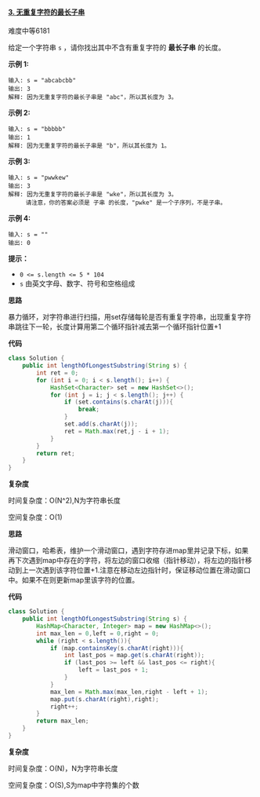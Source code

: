 #### [3. 无重复字符的最长子串](https://leetcode-cn.com/problems/longest-substring-without-repeating-characters/)

难度中等6181

给定一个字符串 `s` ，请你找出其中不含有重复字符的 **最长子串** 的长度。

 

**示例 1:**

```
输入: s = "abcabcbb"
输出: 3 
解释: 因为无重复字符的最长子串是 "abc"，所以其长度为 3。
```

**示例 2:**

```
输入: s = "bbbbb"
输出: 1
解释: 因为无重复字符的最长子串是 "b"，所以其长度为 1。
```

**示例 3:**

```
输入: s = "pwwkew"
输出: 3
解释: 因为无重复字符的最长子串是 "wke"，所以其长度为 3。
     请注意，你的答案必须是 子串 的长度，"pwke" 是一个子序列，不是子串。
```

**示例 4:**

```
输入: s = ""
输出: 0
```

 

**提示：**

- `0 <= s.length <= 5 * 104`
- `s` 由英文字母、数字、符号和空格组成

**思路**

暴力循环，对字符串进行扫描，用set存储每轮是否有重复字符串，出现重复字符串跳往下一轮，长度计算用第二个循环指针减去第一个循环指针位置+1

**代码**

```java
class Solution {
    public int lengthOfLongestSubstring(String s) {
        int ret = 0;
        for (int i = 0; i < s.length(); i++) {
            HashSet<Character> set = new HashSet<>();
            for (int j = i; j < s.length(); j++) {
                if (set.contains(s.charAt(j))){
                    break;
                }
                set.add(s.charAt(j));
                ret = Math.max(ret,j - i + 1);
            }
        }
        return ret;
    }
}
```



**复杂度**

时间复杂度：O(N^2),N为字符串长度

空间复杂度：O(1)

**思路**

滑动窗口，哈希表，维护一个滑动窗口，遇到字符存进map里并记录下标，如果再下次遇到map中存在的字符，将左边的窗口收缩（指针移动），将左边的指针移动到上一次遇到该字符位置+1.注意在移动左边指针时，保证移动位置在滑动窗口中。如果不在则更新map里该字符的位置。

**代码**

```java
class Solution {
    public int lengthOfLongestSubstring(String s) {
        HashMap<Character, Integer> map = new HashMap<>();
        int max_len = 0,left = 0,right = 0;
        while (right < s.length()){
            if (map.containsKey(s.charAt(right))){
                int last_pos = map.get(s.charAt(right));
                if (last_pos >= left && last_pos <= right){
                    left = last_pos + 1;
                }
            }
            max_len = Math.max(max_len,right - left + 1);
            map.put(s.charAt(right),right);
            right++;
        }
        return max_len;
    }
}
```

**复杂度**

时间复杂度：O(N)，N为字符串长度

空间复杂度：O(S),S为map中字符集的个数